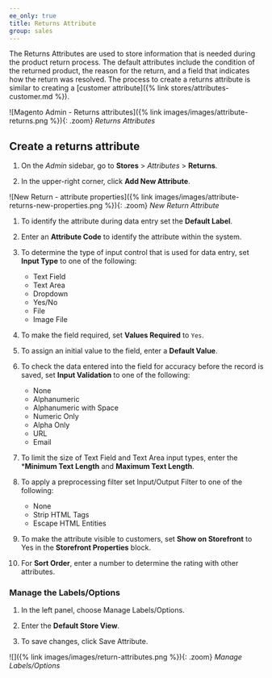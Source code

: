 ```yaml
---
ee_only: true
title: Returns Attribute
group: sales
---
```


The Returns Attributes are used to store information that is needed during the product return process. The default attributes include the condition of the returned product, the reason for the return, and a field that indicates how the return was resolved. The process to create a returns attribute is similar to creating a [customer attribute]({% link stores/attributes-customer.md %}).

![Magento Admin - Returns attributes]({% link images/images/attribute-returns.png %}){: .zoom}
_Returns Attributes_

## Create a returns attribute

1. On the _Admin_ sidebar, go to **Stores** > _Attributes_ > **Returns**.

1. In the upper-right corner, click **Add New Attribute**.

![New Return - attribute properties]({% link images/images/attribute-returns-new-properties.png %}){: .zoom}
_New Return Attribute_

1. To identify the attribute during data entry set the **Default Label**.

1. Enter an **Attribute Code** to identify the attribute within the system.

1. To determine the type of input control that is used for data entry, set **Input Type** to one of the following:

    - Text Field
    - Text Area
    - Dropdown
    - Yes/No
    - File
    - Image File

1. To make the field required, set **Values Required** to `Yes`.

1. To assign an initial value to the field, enter a **Default Value**.

1. To check the data entered into the field for accuracy before the record is saved, set **Input Validation** to one of the following:

    - None
    - Alphanumeric
    - Alphanumeric with Space
    - Numeric Only
    - Alpha Only
    - URL
    - Email

1. To limit the size of Text Field and Text Area input types, enter the ***Minimum Text Length** and **Maximum Text Length**.

1. To apply a preprocessing filter set Input/Output Filter to one of the following:

    - None
    - Strip HTML Tags
    - Escape  HTML Entities

1. To make the attribute visible to customers, set **Show on Storefront** to Yes in the **Storefront Properties** block.

1. For **Sort Order**, enter a number to determine the rating with other attributes.

### Manage the Labels/Options

1. In the left panel, choose Manage Labels/Options.

1. Enter the **Default Store View**.

1. To save changes, click <span class="btn">Save Attribute</span>.

![]({% link images/images/return-attributes.png %}){: .zoom}
_Manage Labels/Options_